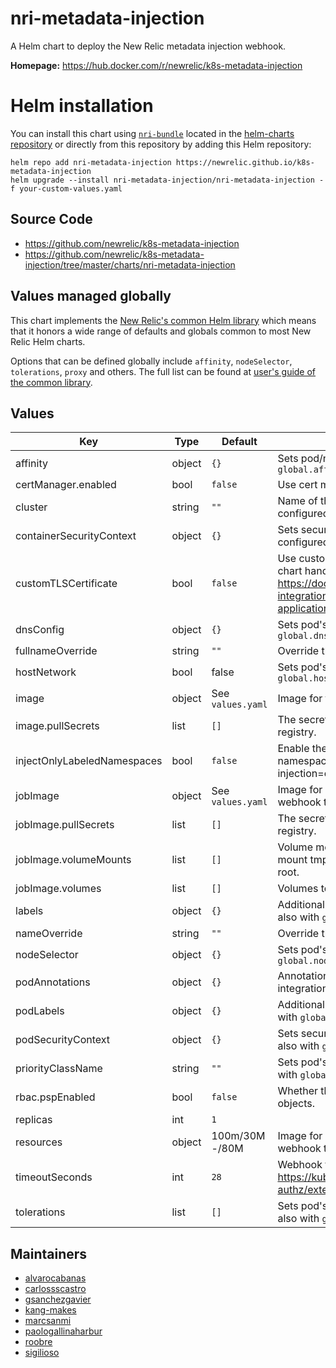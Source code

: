 # nri-metadata-injection

A Helm chart to deploy the New Relic metadata injection webhook.

**Homepage:** <https://hub.docker.com/r/newrelic/k8s-metadata-injection>

# Helm installation

You can install this chart using [`nri-bundle`](https://github.com/newrelic/helm-charts/tree/master/charts/nri-bundle) located in the
[helm-charts repository](https://github.com/newrelic/helm-charts) or directly from this repository by adding this Helm repository:

```shell
helm repo add nri-metadata-injection https://newrelic.github.io/k8s-metadata-injection
helm upgrade --install nri-metadata-injection/nri-metadata-injection -f your-custom-values.yaml
```

## Source Code

* <https://github.com/newrelic/k8s-metadata-injection>
* <https://github.com/newrelic/k8s-metadata-injection/tree/master/charts/nri-metadata-injection>

## Values managed globally

This chart implements the [New Relic's common Helm library](https://github.com/newrelic/helm-charts/tree/master/library/common-library) which
means that it honors a wide range of defaults and globals common to most New Relic Helm charts.

Options that can be defined globally include `affinity`, `nodeSelector`, `tolerations`, `proxy` and others. The full list can be found at
[user's guide of the common library](https://github.com/newrelic/helm-charts/blob/master/library/common-library/README.md).

## Values

| Key | Type | Default | Description |
|-----|------|---------|-------------|
| affinity | object | `{}` | Sets pod/node affinities. Can be configured also with `global.affinity` |
| certManager.enabled | bool | `false` | Use cert manager for webhook certs |
| cluster | string | `""` | Name of the Kubernetes cluster monitored. Can be configured also with `global.cluster` |
| containerSecurityContext | object | `{}` | Sets security context (at container level). Can be configured also with `global.containerSecurityContext` |
| customTLSCertificate | bool | `false` | Use custom tls certificates for the webhook, or let the chart handle it automatically. Ref: https://docs.newrelic.com/docs/integrations/kubernetes-integration/link-your-applications/link-your-applications-kubernetes#configure-injection |
| dnsConfig | object | `{}` | Sets pod's dnsConfig. Can be configured also with `global.dnsConfig` |
| fullnameOverride | string | `""` | Override the full name of the release |
| hostNetwork | bool | false | Sets pod's hostNetwork. Can be configured also with `global.hostNetwork` |
| image | object | See `values.yaml` | Image for the New Relic Metadata Injector |
| image.pullSecrets | list | `[]` | The secrets that are needed to pull images from a custom registry. |
| injectOnlyLabeledNamespaces | bool | `false` | Enable the metadata decoration only for pods living in namespaces labeled with 'newrelic-metadata-injection=enabled'. |
| jobImage | object | See `values.yaml` | Image for creating the needed certificates of this webhook to work |
| jobImage.pullSecrets | list | `[]` | The secrets that are needed to pull images from a custom registry. |
| jobImage.volumeMounts | list | `[]` | Volume mounts to add to the job, you might want to mount tmp if Pod Security Policies Enforce a read-only root. |
| jobImage.volumes | list | `[]` | Volumes to add to the job container |
| labels | object | `{}` | Additional labels for chart objects. Can be configured also with `global.labels` |
| nameOverride | string | `""` | Override the name of the chart |
| nodeSelector | object | `{}` | Sets pod's node selector. Can be configured also with `global.nodeSelector` |
| podAnnotations | object | `{}` | Annotations to be added to all pods created by the integration. |
| podLabels | object | `{}` | Additional labels for chart pods. Can be configured also with `global.podLabels` |
| podSecurityContext | object | `{}` | Sets security context (at pod level). Can be configured also with `global.podSecurityContext` |
| priorityClassName | string | `""` | Sets pod's priorityClassName. Can be configured also with `global.priorityClassName` |
| rbac.pspEnabled | bool | `false` | Whether the chart should create Pod Security Policy objects. |
| replicas | int | `1` |  |
| resources | object | 100m/30M -/80M | Image for creating the needed certificates of this webhook to work |
| timeoutSeconds | int | `28` | Webhook timeout Ref: https://kubernetes.io/docs/reference/access-authn-authz/extensible-admission-controllers/#timeouts |
| tolerations | list | `[]` | Sets pod's tolerations to node taints. Can be configured also with `global.tolerations` |

## Maintainers

* [alvarocabanas](https://github.com/alvarocabanas)
* [carlossscastro](https://github.com/carlossscastro)
* [gsanchezgavier](https://github.com/gsanchezgavier)
* [kang-makes](https://github.com/kang-makes)
* [marcsanmi](https://github.com/marcsanmi)
* [paologallinaharbur](https://github.com/paologallinaharbur)
* [roobre](https://github.com/roobre)
* [sigilioso](https://github.com/sigilioso)
